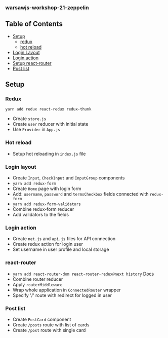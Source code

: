 ### warsawjs-workshop-21-zeppelin

## Table of Contents

- [Setup](#setup)
  - [redux](#redux)
  - [hot reload](#hot-reload)
- [Login Layout](#login-layout)
- [Login action](#login-aciton)
- [Setup react-router](#reat-router)
- [Post list](#post-list)


## Setup
### Redux

`yarn add redux react-redux redux-thunk`
* Create `store.js`
* Create `user` reducer with initial state
* Use `Provider` in `App.js`

### Hot reload
* Setup hot reloading in `index.js` file

### Login layout
* Create `Input`, `CheckInput` and `InputGroup` components
* `yarn add redux-form`
* Create `Home` page with login form
* Add: `username`, `password` and `termsCheckbox` fields connected with `redux-form`
* `yarn add redux-form-validators`
* Combine redux-form reducer
* Add validators to the fields

### Login action
* Create `net.js` and `api.js` files for API connection
* Create redux action for login user
* Set username in user profile and local storage

### react-router
* `yarn add react-router-dom react-router-redux@next history` [Docs](https://github.com/reacttraining/react-router/tree/master/packages/react-router-redux)
* Combine router reducer
* Apply `routerMiddleware`
* Wrap whole application in `ConnectedRouter` wrapper
* Specify '/' route with redirect for logged in user

### Post list
* Create `PostCard` component
* Create `/posts` route with list of cards
* Create `/post` route with single card
